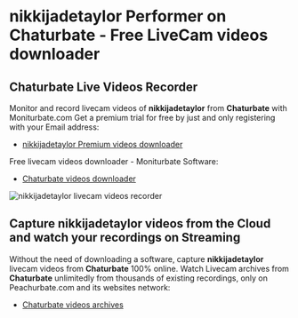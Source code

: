 # nikkijadetaylor Performer on Chaturbate - Free LiveCam videos downloader

## Chaturbate Live Videos Recorder

Monitor and record livecam videos of **nikkijadetaylor** from **Chaturbate** with Moniturbate.com
Get a premium trial for free by just and only registering with your Email address:
* [nikkijadetaylor Premium videos downloader](https://moniturbate.com/request-demo-licence-key.html)

Free livecam videos downloader - Moniturbate Software:
* [Chaturbate videos downloader](https://moniturbate.com/moniturbate-download-software.html)

![nikkijadetaylor livecam videos recorder](https://peachurnet.com/templates/moniturbate-software.png)


## Capture nikkijadetaylor videos from the Cloud and watch your recordings on Streaming

Without the need of downloading a software, capture **nikkijadetaylor** livecam videos from **Chaturbate** 100% online.
Watch Livecam archives from **Chaturbate** unlimitedly from thousands of existing recordings, only on Peachurbate.com and its websites network:
* [Chaturbate videos archives](https://peachurnet.com/)